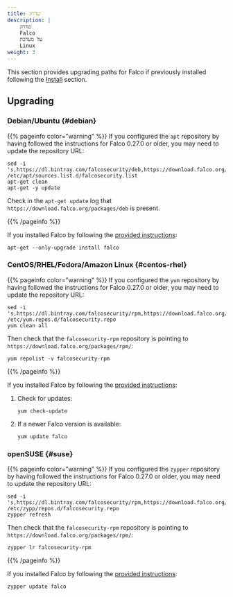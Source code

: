 ```yaml
---
title: שדרוג
description: |
    שדרוג
    Falco
    על מערכת
    Linux
weight: 3
---
```


This section provides upgrading paths for Falco if previously installed following the [Install](../installation/) section. 

## Upgrading

### Debian/Ubuntu {#debian}

{{% pageinfo color="warning" %}}
If you configured the `apt` repository by having followed the instructions for Falco 0.27.0 or older, 
you may need to update the repository URL:

```shell
sed -i 's,https://dl.bintray.com/falcosecurity/deb,https://download.falco.org/packages/deb,' /etc/apt/sources.list.d/falcosecurity.list
apt-get clean
apt-get -y update
```

Check in the `apt-get update` log that `https://download.falco.org/packages/deb` is present.

{{% /pageinfo %}}

If you installed Falco by following the [provided instructions](../installation/#debian):

```shell
apt-get --only-upgrade install falco
```

### CentOS/RHEL/Fedora/Amazon Linux {#centos-rhel}

{{% pageinfo color="warning" %}}
If you configured the `yum` repository by having followed the instructions for Falco 0.27.0 or older, 
you may need to update the repository URL:

```shell
sed -i 's,https://dl.bintray.com/falcosecurity/rpm,https://download.falco.org/packages/rpm,' /etc/yum.repos.d/falcosecurity.repo
yum clean all
```

Then check that the `falcosecurity-rpm` repository is pointing to `https://download.falco.org/packages/rpm/`:

```shell
yum repolist -v falcosecurity-rpm
```
{{% /pageinfo %}}

If you installed Falco by following the [provided instructions](../installation/#centos-rhel):

1. Check for updates:
    ```shell
    yum check-update
    ```

2. If a newer Falco version is available:
    ```shell
    yum update falco
    ```

### openSUSE {#suse}

{{% pageinfo color="warning" %}}
If you configured the `zypper` repository by having followed the instructions for Falco 0.27.0 or older,
you may need to update the repository URL:

```shell
sed -i 's,https://dl.bintray.com/falcosecurity/rpm,https://download.falco.org/packages/rpm,' /etc/zypp/repos.d/falcosecurity.repo
zypper refresh
```

Then check that the `falcosecurity-rpm` repository is pointing to `https://download.falco.org/packages/rpm/`:

```shell
zypper lr falcosecurity-rpm
```
{{% /pageinfo %}}

If you installed Falco by following the [provided instructions](../installation/#suse):

```shell
zypper update falco
```
